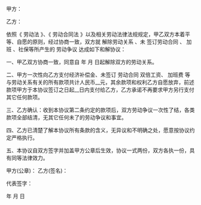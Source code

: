
 


甲方：


乙方：


依照《
劳动法
》、《
劳动合同法
》以及相关劳动法律法规规定，甲乙双方本着平等、自愿的原则，经过协商一致，双方就
解除劳动关系
、未
签订劳动合同
、
加班
、社保等所产生的
劳动争议
达成如下和解协议：


一、甲乙双方协商一致，同意自 年 月 日起解除双方的劳动关系。


二、甲方一次性向乙方支付经济补偿金、未签订
劳动合同
双倍工资、
加班费
等与劳动关系有关的所有款项共计人民币__元，其余款项和权利乙方自愿放弃，前述款项甲方于本协议签订之日起__日内支付给乙方，乙方承诺不再要求甲方另行支付其它任何款项。


三、乙方确认：收到本协议第二条约定的款项后，双方劳动争议一次性了结，各类款项全部结清，无其它任何未了的劳动争议和事宜。


四、乙方已清楚了解本协议所有条款的含义，无异议和不明确之处，愿意按协议约定严格执行。


五、本协议自双方签字并加盖甲方公章后生效，协议一式两份，双方各执一份，具有同等法律效力。


甲方(公章)： 乙方(签名)：


代表签字：


年 月 日
 


 

 
 
 
 
 
  


  
 

  


  


  
 
 
 
 

